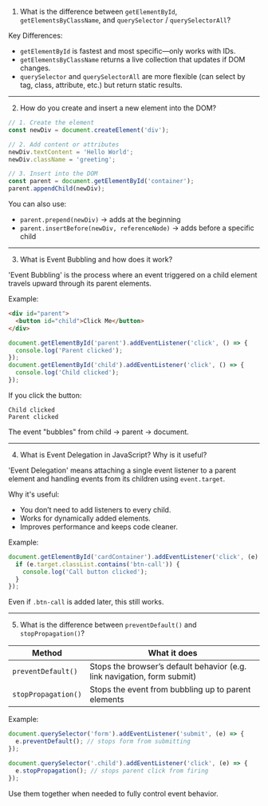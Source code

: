 1. What is the difference between `getElementById`, `getElementsByClassName`, and `querySelector` / `querySelectorAll`?

Key Differences:
- `getElementById` is fastest and most specific—only works with IDs.
- `getElementsByClassName` returns a live collection that updates if DOM changes.
- `querySelector` and `querySelectorAll` are more flexible (can select by tag, class, attribute, etc.) but return static results.

---

2. How do you create and insert a new element into the DOM?

```js
// 1. Create the element
const newDiv = document.createElement('div');

// 2. Add content or attributes
newDiv.textContent = 'Hello World';
newDiv.className = 'greeting';

// 3. Insert into the DOM
const parent = document.getElementById('container');
parent.appendChild(newDiv);
```

You can also use:
- `parent.prepend(newDiv)` → adds at the beginning
- `parent.insertBefore(newDiv, referenceNode)` → adds before a specific child

---

3. What is Event Bubbling and how does it work?

'Event Bubbling' is the process where an event triggered on a child element travels upward through its parent elements.

Example:
```html
<div id="parent">
  <button id="child">Click Me</button>
</div>
```

```js
document.getElementById('parent').addEventListener('click', () => {
  console.log('Parent clicked');
});
document.getElementById('child').addEventListener('click', () => {
  console.log('Child clicked');
});
```

If you click the button:
```
Child clicked
Parent clicked
```

The event "bubbles" from child → parent → document.

---

4. What is Event Delegation in JavaScript? Why is it useful?

'Event Delegation' means attaching a single event listener to a parent element and handling events from its children using `event.target`.

Why it's useful:
- You don’t need to add listeners to every child.
- Works for dynamically added elements.
- Improves performance and keeps code cleaner.

Example:
```js
document.getElementById('cardContainer').addEventListener('click', (e) => {
  if (e.target.classList.contains('btn-call')) {
    console.log('Call button clicked');
  }
});
```

Even if `.btn-call` is added later, this still works.

---

5. What is the difference between `preventDefault()` and `stopPropagation()`?

| Method             | What it does                                      |
|-------------------|---------------------------------------------------|
| `preventDefault()` | Stops the browser’s default behavior (e.g. link navigation, form submit) |
| `stopPropagation()` | Stops the event from bubbling up to parent elements |

Example:
```js
document.querySelector('form').addEventListener('submit', (e) => {
  e.preventDefault(); // stops form from submitting
});

document.querySelector('.child').addEventListener('click', (e) => {
  e.stopPropagation(); // stops parent click from firing
});
```

Use them together when needed to fully control event behavior.